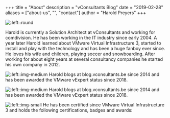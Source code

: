 +++
title = "About"
description = "vConsultants Blog"
date = "2019-02-28"
aliases = ["about-us", "", "contact"]
author = "Harold Preyers"
+++


![:left::round](https://en.gravatar.com/userimage/24535676/9f7eef200a6a333f99268ce98cc7d65b.jpeg?size=128)

Harold is currently a Solution Architect at vConsultants and working for comdivision. He has been working in the IT industry since early 2004. A year later Harold learned about VMware Virtual Infrastructure 3, started to install and play with the technology and has been a huge fanboy ever since. He loves his wife and children, playing soccer and snowboarding. After working for about eight years at several consultancy companies he started his own company in 2012.

![:left::img-medium](https://vexpert.vmware.com/directory/2093/vexpert-badge-stars.png?size=30%)
Harold blogs at blog.vconsultants.be since 2014 and has been awarded the VMware vExpert status since 2018.

![:left::img-medium](vexpert-badge-stars.png)
Harold blogs at blog.vconsultants.be since 2014 and has been awarded the VMware vExpert status since 2018.

![:left::img-small](https://vexpert.vmware.com/images/vexpert-application-modernization-2023-badge.png)
He has been certified since VMware Virtual Infrastructure 3 and holds the following certifications, badges and awards:
